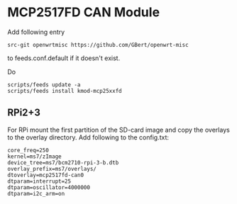 MCP2517FD CAN Module
====================

Add following entry
```
src-git openwrtmisc https://github.com/GBert/openwrt-misc
```
to feeds.conf.default if it doesn't exist.

Do
```
scripts/feeds update -a
scripts/feeds install kmod-mcp25xxfd
```

RPi2+3
------
For RPi mount the first partition of the SD-card image and copy the overlays
to the overlay directory. Add following to the config.txt:
```
core_freq=250
kernel=ms7/zImage
device_tree=ms7/bcm2710-rpi-3-b.dtb
overlay_prefix=ms7/overlays/
dtoverlay=mcp2517fd-can0
dtparam=interrupt=25
dtparam=oscillator=4000000
dtparam=i2c_arm=on
```

